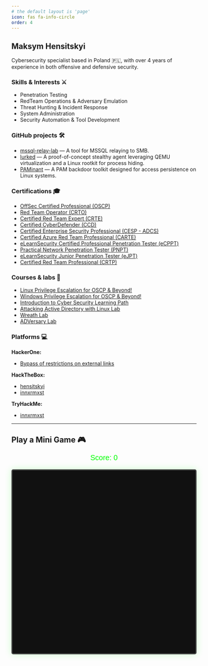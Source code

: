 ```yaml
---
# the default layout is 'page'
icon: fas fa-info-circle
order: 4
---
```


## Maksym Hensitskyi 

Cybersecurity specialist based in Poland 🇵🇱, with over 4 years of experience in both offensive and defensive security.

### Skills & Interests ⚔️

- Penetration Testing
- RedTeam Operations & Adversary Emulation
- Threat Hunting & Incident Response
- System Administration
- Security Automation & Tool Development

### GitHub projects 🛠️ 

- [mssql-relay-lab](https://github.com/innxrmxst/mssql-relay-lab) — A tool for MSSQL relaying to SMB.
- [lurked](https://github.com/innxrmxst/lurked) — A proof-of-concept stealthy agent leveraging QEMU virtualization and a Linux rootkit for process hiding.
- [PAMinant](https://github.com/innxrmxst/PAMinant) — A PAM backdoor toolkit designed for access persistence on Linux systems.

### Certifications 🎓

- [OffSec Certified Professional (OSCP)](https://credentials.offsec.com/1a1b245e-01af-47ca-a35a-e5a55df2e666)
- [Red Team Operator (CRTO)](https://eu.badgr.com/public/assertions/YCOpfKbZSgK0ANr4_AUJYA)
- [Certified Red Team Expert (CRTE)](https://www.credential.net/b7966972-4177-40d2-8482-edd2ed6f49c3)
- [Certified CyberDefender (CCD)](https://www.credly.com/badges/71d0e81f-774f-481c-a29a-df4e65e83017/public_url)
- [Certified Enterprise Security Professional (CESP - ADCS)](https://www.credential.net/0d7479be-ae25-4de7-9998-265f40694685)
- [Certified Azure Red Team Professional (CARTE)](https://www.credential.net/69a107a8-d304-4306-9c5b-8403ac6e3c16)
- [eLearnSecurity Certified Professional Penetration Tester (eCPPT)](https://certs.ine.com/a1925fd0-47dd-4ae9-80ff-384845ba218f)
- [Practical Network Penetration Tester (PNPT)](https://certified.tcm-sec.com/5873d045-021a-4d11-a660-8939cffb0a56)
- [eLearnSecurity Junior Penetration Tester (eJPT)](https://certs.ine.com/b49fa364-654d-462e-8eff-1d325d637505)
- [Certified Red Team Professional (CRTP)](https://www.credential.net/ae71e583-58e0-4c30-b06e-825f3ca4cadf)

### Courses & labs 🧪

- [Linux Privilege Escalation for OSCP & Beyond!](https://www.udemy.com/certificate/UC-757800d6-221d-4a1b-90bc-367117b555ee/)
- [Windows Privilege Escalation for OSCP & Beyond!](https://www.udemy.com/certificate/UC-f730fefc-e5ef-4640-9139-5b8266fe1383/)
- [Introduction to Cyber Security Learning Path](https://tryhackme-certificates.s3-eu-west-1.amazonaws.com/THM-G76XLDCIK5.pdf)
- [Attacking Active Directory with Linux Lab](https://www.credential.net/32a4a63d-b270-4aa5-9a9b-8e1788a7b34c)
- [Wreath Lab](https://tryhackme.com/innxrmxst/badges/wreath)
- [ADVersary Lab](https://tryhackme.com/innxrmxst/badges/adversary)

### Platforms 💻

**HackerOne:**

- [Bypass of restrictions on external links](https://hackerone.com/reports/956449)

**HackTheBox:**

- [hensitskyi](https://app.hackthebox.com/users/222289)
- [innxrmxst](https://app.hackthebox.com/profile/914542)

**TryHackMe:**

- [innxrmxst](https://tryhackme.com/p/innxrmxst)

---

## Play a Mini Game 🎮

<style>
  #snake-game {
    background: #111;
    margin: 20px auto;
    display: block;
    border: 3px solid #444;
    border-radius: 5px;
    box-shadow: 0 0 20px rgba(0, 255, 0, 0.2);
  }
  .game-container {
    text-align: center;
    font-family: Arial, sans-serif;
  }
  #score {
    color: lime;
    font-size: 20px;
    margin-bottom: 10px;
  }
  #game-over {
    color: red;
    font-size: 24px;
    margin-top: 10px;
    display: none;
  }
  #restart-btn {
    background: #333;
    color: white;
    border: 1px solid lime;
    padding: 8px 15px;
    margin-top: 10px;
    cursor: pointer;
    border-radius: 5px;
    display: none;
  }
  #restart-btn:hover {
    background: lime;
    color: black;
  }
</style>

<div class="game-container">
  <div id="score">Score: 0</div>
  <canvas id="snake-game" width="400" height="400"></canvas>
  <div id="game-over">GAME OVER!</div>
  <button id="restart-btn">Play Again</button>
</div>

<script>
  const canvas = document.getElementById('snake-game');
  const ctx = canvas.getContext('2d');
  const scoreElement = document.getElementById('score');
  const gameOverElement = document.getElementById('game-over');
  const restartBtn = document.getElementById('restart-btn');
  
  const grid = 20;
  let count = 0;
  let snake = [{x: 200, y: 200}];
  let dx = grid;
  let dy = 0;
  let apple = {x: 0, y: 0};
  let score = 0;
  let gameRunning = true;
  let speed = 6; // Initial speed (lower is faster)
  let gameLoopId;

  // Place apple at random position
  function placeApple() {
    apple.x = Math.floor(Math.random() * (canvas.width/grid)) * grid;
    apple.y = Math.floor(Math.random() * (canvas.height/grid)) * grid;
    
    // Make sure apple doesn't spawn on snake
    while (snake.some(segment => segment.x === apple.x && segment.y === apple.y)) {
      apple.x = Math.floor(Math.random() * (canvas.width/grid)) * grid;
      apple.y = Math.floor(Math.random() * (canvas.height/grid)) * grid;
    }
  }

  // Initial apple placement
  placeApple();

  function drawGame() {
    // Clear canvas
    ctx.clearRect(0, 0, canvas.width, canvas.height);
    
    // Draw border
    ctx.strokeStyle = '#333';
    ctx.lineWidth = 2;
    ctx.strokeRect(0, 0, canvas.width, canvas.height);
    
    // Draw apple (with gradient for better look)
    const appleGradient = ctx.createRadialGradient(
      apple.x + grid/2, apple.y + grid/2, 0,
      apple.x + grid/2, apple.y + grid/2, grid/2
    );
    appleGradient.addColorStop(0, '#ff0000');
    appleGradient.addColorStop(1, '#990000');
    ctx.fillStyle = appleGradient;
    ctx.beginPath();
    ctx.arc(apple.x + grid/2, apple.y + grid/2, grid/2 - 1, 0, Math.PI * 2);
    ctx.fill();
    
    // Draw snake
    snake.forEach((segment, index) => {
      // Head is different color
      if (index === 0) {
        ctx.fillStyle = '#00ff00';
      } else {
        // Body with gradient from head to tail
        const intensity = 150 + Math.floor(105 * (1 - index/snake.length));
        ctx.fillStyle = `rgb(0, ${intensity}, 0)`;
      }
      ctx.fillRect(segment.x, segment.y, grid-1, grid-1);
      
      // Add eyes to the head
      if (index === 0) {
        ctx.fillStyle = 'white';
        // Eyes point in direction snake is moving
        if (dx > 0) { // Right
          ctx.fillRect(segment.x + 12, segment.y + 3, 4, 4);
          ctx.fillRect(segment.x + 12, segment.y + 12, 4, 4);
        } else if (dx < 0) { // Left
          ctx.fillRect(segment.x + 3, segment.y + 3, 4, 4);
          ctx.fillRect(segment.x + 3, segment.y + 12, 4, 4);
        } else if (dy > 0) { // Down
          ctx.fillRect(segment.x + 3, segment.y + 12, 4, 4);
          ctx.fillRect(segment.x + 12, segment.y + 12, 4, 4);
        } else { // Up
          ctx.fillRect(segment.x + 3, segment.y + 3, 4, 4);
          ctx.fillRect(segment.x + 12, segment.y + 3, 4, 4);
        }
      }
    });
  }

  function updateGame() {
    if (!gameRunning) return;
    
    if (++count >= speed) {
      count = 0;
      
      // Move snake - wrap around if hitting walls
      let headX = snake[0].x + dx;
      let headY = snake[0].y + dy;
      
      // Wrap around horizontally
      if (headX >= canvas.width) headX = 0;
      else if (headX < 0) headX = canvas.width - grid;
      
      // Wrap around vertically
      if (headY >= canvas.height) headY = 0;
      else if (headY < 0) headY = canvas.height - grid;
      
      const head = {x: headX, y: headY};
      snake.unshift(head);
      
      // Check if snake ate apple
      if (head.x === apple.x && head.y === apple.y) {
        score += 10;
        scoreElement.textContent = `Score: ${score}`;
        placeApple();
        
        // Increase speed every 3 apples
        if (score % 30 === 0 && speed > 3) {
          speed -= 1;
        }
      } else {
        snake.pop();
      }
      
      // Check for self-collision only
      if (snake.slice(1).some(seg => seg.x === head.x && seg.y === head.y)) {
        endGame();
      }
    }
  }

  function endGame() {
    gameRunning = false;
    gameOverElement.style.display = 'block';
    restartBtn.style.display = 'inline-block';
    cancelAnimationFrame(gameLoopId);
  }

  function resetGame() {
    snake = [{x: 200, y: 200}];
    dx = grid;
    dy = 0;
    score = 0;
    speed = 6;
    scoreElement.textContent = `Score: ${score}`;
    placeApple();
    gameOverElement.style.display = 'none';
    restartBtn.style.display = 'none';
    gameRunning = true;
    gameLoopId = requestAnimationFrame(mainLoop);
  }

  function mainLoop() {
    updateGame();
    drawGame();
    if (gameRunning) {
      gameLoopId = requestAnimationFrame(mainLoop);
    }
  }

  // Keyboard controls
  document.addEventListener('keydown', e => {
    if (!gameRunning) return;
    
    // Prevent reverse direction (can't go right if moving left)
    if (e.key === 'ArrowLeft' && dx === 0) { dx = -grid; dy = 0; }
    else if (e.key === 'ArrowUp' && dy === 0) { dx = 0; dy = -grid; }
    else if (e.key === 'ArrowRight' && dx === 0) { dx = grid; dy = 0; }
    else if (e.key === 'ArrowDown' && dy === 0) { dx = 0; dy = grid; }
  });

  // Touch controls for mobile
  let touchStartX = 0;
  let touchStartY = 0;
  
  canvas.addEventListener('touchstart', e => {
    if (!gameRunning) return;
    touchStartX = e.touches[0].clientX;
    touchStartY = e.touches[0].clientY;
  }, false);
  
  canvas.addEventListener('touchmove', e => {
    if (!gameRunning) return;
    e.preventDefault();
    
    const touchEndX = e.touches[0].clientX;
    const touchEndY = e.touches[0].clientY;
    const dxTouch = touchEndX - touchStartX;
    const dyTouch = touchEndY - touchStartY;
    
    // Determine swipe direction
    if (Math.abs(dxTouch) > Math.abs(dyTouch)) {
      if (dxTouch > 0 && dx === 0) { dx = grid; dy = 0; } // Right
      else if (dxTouch < 0 && dx === 0) { dx = -grid; dy = 0; } // Left
    } else {
      if (dyTouch > 0 && dy === 0) { dx = 0; dy = grid; } // Down
      else if (dyTouch < 0 && dy === 0) { dx = 0; dy = -grid; } // Up
    }
  }, false);

  // Restart button
  restartBtn.addEventListener('click', resetGame);

  // Start the game
  gameLoopId = requestAnimationFrame(mainLoop);
</script>
